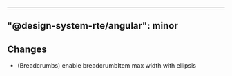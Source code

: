 ---
  "@design-system-rte/angular": minor
  ---
  
  ## Changes

- (Breadcrumbs) enable breadcrumbItem max width with ellipsis
